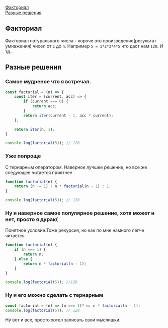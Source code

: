 [Факториал](#Факториал)<br>
[Разные решения](#Разные-решения)<br>

## Факториал
Факториал натурального числа - короче это произведение(результат умнажения) чисел от `1` до `n`. Например `5 = 1*2*3*4*5` что даст нам `120`. И тд..
## Разные решения
### Самое мудреное что я встречал.
```javaScript
const factorial = (n) => {
    const iter = (current, acc) => {
        if (current === 0) {
            return acc;
        }
        return iter(current - 1, acc * current);
    };

    return iter(n, 1);
}

console.log(factorial(5)); // 120
```
### Уже попроще 
С тернарным оператором. Наверное лучшее решение, но все же следующее читается приятнее
```javaScript
function factorial(n) {
    return (n != 1) ? n * factorial(n - 1) : 1;
}

console.log(factorial(5)); // 120
```
### Ну и наверное самое популярное решение, хотя может и нет, просто я дурак(
Понятное условие.Тоже рекурсия, но как по мне намного легче читается.
```javaScript
function factorial(n) {
    if (n === 1) { 
        return n;
    } else {
        return n * factorial(n - 1);
    }
}

console.log(factorial(5)); //120
```
### Ну и его можно сделать с тернарным
```javaScript
const factorial = (n) => (n === 1)? n: n * factorial(n - 1);
console.log(factorial(5)); // 120

```
Ну вот и все, просто хотел записать свои мыслишки.

